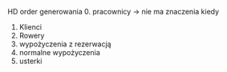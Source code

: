 HD order generowania
0. pracownicy -> nie ma znaczenia kiedy
1. Klienci
2. Rowery
3. wypożyczenia z rezerwacją
4. normalne wypożyczenia
5. usterki